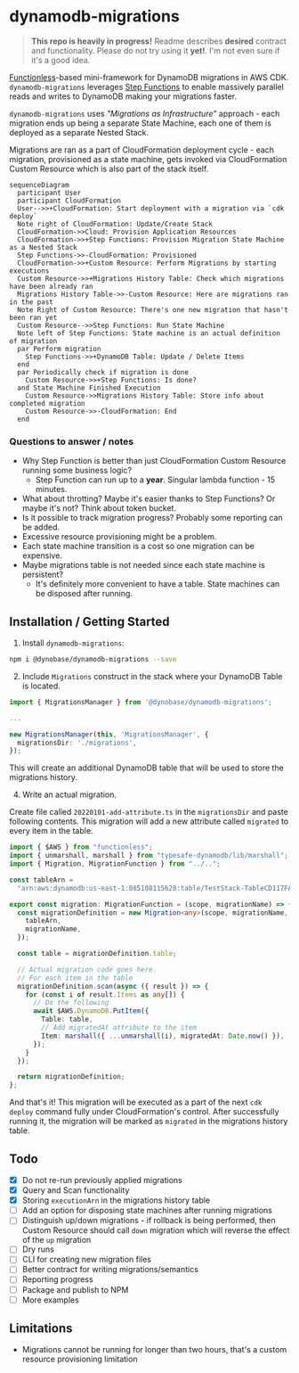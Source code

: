 # dynamodb-migrations

> **This repo is heavily in progress!** Readme describes **desired** contract and functionality. Please do not try using it **yet!**. I'm not even sure if it's a good idea.

[Functionless](https://github.com/functionless/functionless)-based mini-framework for DynamoDB migrations in AWS CDK. `dynamodb-migrations` leverages [Step Functions](https://aws.amazon.com/step-functions/) to enable massively parallel reads and writes to DynamoDB making your migrations faster.

`dynamodb-migrations` uses _"Migrations as Infrastructure"_ approach - each migration ends up being a separate State Machine, each one of them is deployed as a separate Nested Stack.

Migrations are ran as a part of CloudFormation deployment cycle - each migration, provisioned as a state machine, gets invoked via CloudFormation Custom Resource which is also part of the stack itself.

```mermaid
sequenceDiagram
  participant User
  participant CloudFormation
  User-->>+CloudFormation: Start deployment with a migration via `cdk deploy`
  Note right of CloudFormation: Update/Create Stack
  CloudFormation->>Cloud: Provision Application Resources
  CloudFormation->>+Step Functions: Provision Migration State Machine as a Nested Stack
  Step Functions->>-CloudFormation: Provisioned
  CloudFormation->>+Custom Resource: Perform Migrations by starting executions
  Custom Resource->>+Migrations History Table: Check which migrations have been already ran
  Migrations History Table->>-Custom Resource: Here are migrations ran in the past
  Note Right of Custom Resource: There's one new migration that hasn't been ran yet
  Custom Resource-->>Step Functions: Run State Machine
  Note left of Step Functions: State machine is an actual definition of migration
  par Perform migration
    Step Functions->>+DynamoDB Table: Update / Delete Items
  end
  par Periodically check if migration is done
    Custom Resource->>+Step Functions: Is done?
  and State Machine Finished Execution
    Custom Resource->>Migrations History Table: Store info about completed migration
    Custom Resource->>-CloudFormation: End
  end
```

### Questions to answer / notes

- Why Step Function is better than just CloudFormation Custom Resource running some business logic?
  - Step Function can run up to a **year**. Singular lambda function - 15 minutes.
- What about throtting? Maybe it's easier thanks to Step Functions? Or maybe it's not? Think about token bucket.
- Is it possible to track migration progress? Probably some reporting can be added.
- Excessive resource provisioning might be a problem.
- Each state machine transition is a cost so one migration can be expensive.
- Maybe migrations table is not needed since each state machine is persistent?
  - It's definitely more convenient to have a table. State machines can be disposed after running.

## Installation / Getting Started

1. Install `dynamodb-migrations`:

```bash
npm i @dynobase/dynamodb-migrations --save
```

2. Include `Migrations` construct in the stack where your DynamoDB Table is located.

```ts
import { MigrationsManager } from '@dynobase/dynamodb-migrations';

...

new MigrationsManager(this, 'MigrationsManager', {
  migrationsDir: './migrations',
});
```

This will create an additional DynamoDB table that will be used to store the migrations history.

4. Write an actual migration.

Create file called `20220101-add-attribute.ts` in the `migrationsDir` and paste following contents. This migration will add a new attribute called `migrated` to every item in the table.

```ts
import { $AWS } from "functionless";
import { unmarshall, marshall } from "typesafe-dynamodb/lib/marshall";
import { Migration, MigrationFunction } from "../..";

const tableArn =
  "arn:aws:dynamodb:us-east-1:085108115628:table/TestStack-TableCD117FA1-ZVV3ZWUOWPO";

export const migration: MigrationFunction = (scope, migrationName) => {
  const migrationDefinition = new Migration<any>(scope, migrationName, {
    tableArn,
    migrationName,
  });

  const table = migrationDefinition.table;

  // Actual migration code goes here.
  // For each item in the table
  migrationDefinition.scan(async ({ result }) => {
    for (const i of result.Items as any[]) {
      // Do the following
      await $AWS.DynamoDB.PutItem({
        Table: table,
        // Add migratedAt attribute to the item
        Item: marshall({ ...unmarshall(i), migratedAt: Date.now() }),
      });
    }
  });

  return migrationDefinition;
};
```

And that's it! This migration will be executed as a part of the next `cdk deploy` command fully under CloudFormation's control. After successfully running it, the migration will be marked as `migrated` in the migrations history table.

## Todo

- [x] Do not re-run previously applied migrations
- [x] Query and Scan functionality
- [x] Storing `executionArn` in the migrations history table
- [ ] Add an option for disposing state machines after running migrations
- [ ] Distinguish up/down migrations - if rollback is being performed, then Custom Resource should call `down` migration which will reverse the effect of the `up` migration
- [ ] Dry runs
- [ ] CLI for creating new migration files
- [ ] Better contract for writing migrations/semantics
- [ ] Reporting progress
- [ ] Package and publish to NPM
- [ ] More examples

## Limitations

- Migrations cannot be running for longer than two hours, that's a custom resource provisioning limitation
